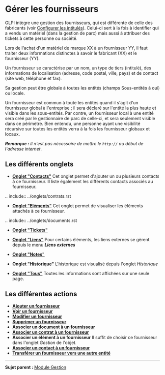 Gérer les fournisseurs
======================

GLPI intègre une gestion des fournisseurs, qui est différente de celle des fabricants (voir [Configurer les intitulés](08_Module_Configuration/02_Intitulés/01_Intitulés.md "Les intitulés se configurent depuis le menu Configuration > Intitulés")).
Celui-ci sert à la fois à identifier qui a vendu un matériel (dans la gestion de parc) mais aussi à attribuer des tickets à cette personne ou société.

Lors de l'achat d'un matériel de marque XX à un fournisseur YY, il faut traiter deux informations distinctes à savoir le fabricant (XX) et le fournisseur (YY).

Un fournisseur se caractérise par un nom, un type de tiers (intitulé), des informations de localisation (adresse, code postal, ville, pays) et de contact (site web, téléphone et fax).

Sa gestion peut être globale à toutes les entités (champs Sous-entités à oui) ou locale.

Un fournisseur est commun à toute les entités quand il s'agit d'un fournisseur global à l'entreprise ; il sera déclaré sur l'entité la plus haute et visible dans les sous-entités. 
Par contre, un fournisseur local à une entité sera créé par le gestionnaire de parc de celle-ci, et sera seulement visible dans ce périmètre. 
Bien entendu, une personne ayant une visibilité récursive sur toutes les entités verra à la fois les fournisseur globaux et locaux.

***Remarque :** Il n'est pas nécessaire de mettre le `http://` au début de l'adresse internet*.

Les différents onglets
----------------------
-   **[Onglet "Contacts"](Les_différentes_actions/Lier_contacts_et_fournisseurs.md)**
    Cet onglet permet d'ajouter un ou plusieurs contacts à ce fournisseur.
    Il liste également les différents contacts associés au fournisseur.

.. include:: ../onglets/contrats.rst

-   **[Onglet "Eléments"](Les_différents_onglets/Onglet_Eléments.md)**
    Cet onglet permet de visualiser les éléments attachés à ce fournisseur.

.. include:: ../onglets/documents.rst

-   **[Onglet "Tickets"](Les_différents_onglets/Onglet_Tickets.md)**

-  **[Onglet "Liens"](Les_différents_onglets/Onglet_Liens.md)**
     Pour certains éléments, les liens externes se gèrent depuis le menu ***Liens externes***

-   **[Onglet "Notes"](Les_différents_onglets/Onglet_Notes.md)**

-   **[Onglet "Historique"](Les_différents_onglets/Onglet_Historique.md)**
     L'historique est visualisé depuis l'onglet *Historique*

-   **[Onglet "Tous"](Les_différents_onglets/Onglet_Tous.md)**
    Toutes les informations sont affichées sur une seule page.

Les différentes actions
-----------------------
-   **[Ajouter un fournisseur](Les_différentes_actions/Créer_un_nouvel_objet.md)**
-   **[Voir un fournisseur](Les_différentes_actions/Visualiser_un_objet.md)**
-   **[Modifier un fournisseur](Les_différentes_actions/Modifier_un_objet.md)**
-   **[Supprimer un fournisseur](Les_différentes_actions/Supprimer_un_objet.md)**
-   **[Associer un document à un fournisseur](Les_différentes_actions/Lier_un_document_à_un_objet.md)**
-   **[Associer un contrat à un fournisseur](Les_différentes_actions/Lier_un_contrat_à_un_objet.md)**
-   **Associer un élément à un fournisseur**
    Il suffit de choisir ce fournisseur dans l'onglet *Gestion* de l'objet.
-   **[Associer un contact à un fournisseur](Les_différentes_actions/Lier_contacts_et_fournisseurs.md)**
-   **[Transférer un fournisseur vers une autre entité](Les_différentes_actions/Transférer_un_objet.md)**

-------
**Sujet parent :** [Module Gestion](05_Module_Gestion/01_Module_Gestion.md "Le module Gestion permet aux utilisateurs de gérer les contacts, les fournisseurs, les budgets, les contrats et les documents")
